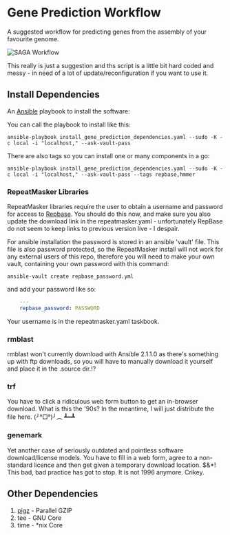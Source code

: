 # Gene Prediction Workflow

A suggested workflow for predicting genes from the assembly of your favourite genome.

![SAGA Workflow](https://github.com/guyleonard/single_cell_workflow/blob/master/images/gene_prediction.png)

This really is just a suggestion and ths script is a little bit hard coded and messy - in need of a lot of update/reconfiguration if you want to use it.

## Install Dependencies

An [Ansible]() playbook to install the software:

You can call the playbook to install like this:

    ansible-playbook install_gene_prediction_dependencies.yaml --sudo -K -c local -i "localhost," --ask-vault-pass

There are also tags so you can install one or many components in a go:

    ansible-playbook install_gene_prediction_dependencies.yaml --sudo -K -c local -i "localhost," --ask-vault-pass --tags repbase,hmmer

### RepeatMasker Libraries
RepeatMasker libraries require the user to obtain a username and password for access to [Repbase](http://www.girinst.org/repbase/). You should do this now, and make sure you also update the download link in the repeatmasker.yaml - unfortunately RepBase do not seem to keep links to previous version live - I despair.

For ansible installation the password is stored in an ansible 'vault' file. This file is also password protected, so the RepeatMasker install will not work for any external users of this repo, therefore you will need to make your own vault, containing your own password
with this command:

    ansible-vault create repbase_password.yml

and add your password like so:
```yaml
    ---
    repbase_password: PASSWORD
```

Your username is in the repeatmasker.yaml taskbook.



### rmblast
rmblast won't currently download with Ansible 2.1.1.0 as there's something up with ftp downloads, so you will have to manually download it yourself and place it in the .source dir.!?

### trf
You have to click a ridiculous web form button to get an in-browser download. What is this the '90s? In the meantime, I will just distribute the file here. (╯°□°)╯︵ ┻━┻

### genemark
Yet another case of seriously outdated and pointless software download/license models. You have to fill in a web form, agree to a non-standard licence and then get given a temporary download location. $&\*! This bad, bad practice has got to stop. It is not 1996 anymore. Crikey.

## Other Dependencies
1. [pigz](http://zlib.net/pigz/) - Parallel GZIP
2. tee - GNU Core
3. time - *nix Core
